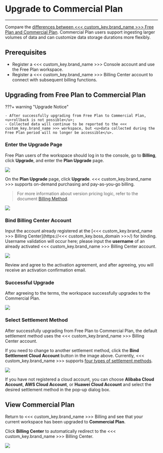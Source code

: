 # Upgrade to Commercial Plan
---

Compare the [differences between <<< custom_key.brand_name >>> Free Plan and Commercial Plan](../plans/trail.md#trail-vs-commercial). Commercial Plan users support ingesting larger volumes of data and can customize data storage durations more flexibly.

## Prerequisites

- Register a <<< custom_key.brand_name >>> Console account and use the Free Plan workspace.
- Register a <<< custom_key.brand_name >>> Billing Center account to connect with subsequent billing functions.

## Upgrading from Free Plan to Commercial Plan

???+ warning "Upgrade Notice"

    - After successfully upgrading from Free Plan to Commercial Plan, <u>rollback is not possible</u>;
    - Collected data will continue to be reported to the <<< custom_key.brand_name >>> workspace, but <u>data collected during the Free Plan period will no longer be accessible</u>.

### Enter the Upgrade Page

Free Plan users of the workspace should log in to the console, go to **Billing**, click **Upgrade**, and enter the **Plan Upgrade** page.

![](img/9.upgrade_1.png)

On the **Plan Upgrade** page, click **Upgrade**. <<< custom_key.brand_name >>> supports on-demand purchasing and pay-as-you-go billing.

> For more information about version pricing logic, refer to the document [Billing Method](../billing-method/index.md).

![](img/9.upgrade_2.png)

### Bind Billing Center Account


Input the account already registered at the [<<< custom_key.brand_name >>> Billing Center](https://<<< custom_key.boss_domain >>>/) for binding. Username validation will occur here; please input the **username** of an already activated <<< custom_key.brand_name >>> Billing Center account.

![](img/0626.png)

Review and agree to the activation agreement, and after agreeing, you will receive an activation confirmation email.

### Successful Upgrade

After agreeing to the terms, the workspace successfully upgrades to the Commercial Plan.

![](img/9.upgrade_5.png)

### Select Settlement Method

After successfully upgrading from Free Plan to Commercial Plan, the default settlement method uses the <<< custom_key.brand_name >>> Billing Center account.

If you need to change to another settlement method, click the **Bind Settlement Cloud Account** button in the image above. Currently, <<< custom_key.brand_name >>> supports [four types of settlement methods](./billing-account/index.md).

<!--
- [<<< custom_key.brand_name >>> Account Settlement](../billing/billing-account/enterprise-account.md): Direct top-up and settlement in <<< custom_key.brand_name >>> Billing Center;
- [Alibaba Cloud Account Settlement](../billing/billing-account/aliyun-account.md): Direct top-up and settlement via Alibaba Cloud account;
- [AWS Account Settlement](../billing/billing-account/aws-account.md): Direct top-up and settlement via AWS account;
- [Huawei Cloud Account Settlement](../billing/commercial-huaweiyun.md): Direct top-up and settlement via Huawei Cloud account.
-->

![](img/1.upgrade_account.png)

If you have not registered a cloud account, you can choose **Alibaba Cloud Account**, **AWS Cloud Account**, or **Huawei Cloud Account** and select the desired settlement method in the pop-up dialog box.

<!--
![](img/9.upgrade_7.png)

If you choose to use <<< custom_key.brand_name >>> account settlement, you can directly close the **Change Settlement Method** dialog box. You can also change the settlement method under **Workspace Management** in <<< custom_key.brand_name >>> Billing Center.

![](img/9.upgrade_9.png)
-->

## View Commercial Plan

Return to <<< custom_key.brand_name >>> Billing and see that your current workspace has been upgraded to **Commercial Plan**.

Click **Billing Center** to automatically redirect to the <<< custom_key.brand_name >>> Billing Center.

![](img/9.upgrade_10.png)